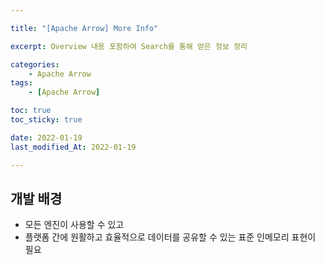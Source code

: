 ```yaml
---

title: "[Apache Arrow] More Info" 

excerpt: Overview 내용 포함하여 Search를 통해 얻은 정보 정리 

categories: 
    - Apache Arrow
tags:
    - [Apache Arrow]

toc: true
toc_sticky: true

date: 2022-01-19
last_modified_At: 2022-01-19

---
```


## 개발 배경 
- 모든 엔진이 사용할 수 있고 
- 플랫폼 간에 원활하고 효율적으로 데이터를 공유할 수 있는 표준 인메모리 표현이 필요 